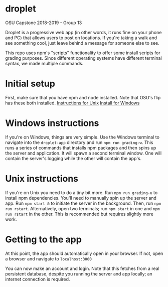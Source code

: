 # droplet
OSU Capstone 2018-2019 - Group 13

Droplet is a progressive web app (in other words, it runs fine on your phone and PC) that allows users to post on locations.
If you're taking a walk and see something cool, just leave behind a message for someone else to see. 

This repo uses npm's "scripts" functionality to offer some install scripts for grading purposes. 
Since different operating systems have different terminal syntax, we made multiple commands. 

# Initial setup

First, make sure that you have npm and node installed. Note that OSU's flip has these both installed. 
[Instructions for Unix](https://linuxize.com/post/how-to-install-node-js-on-ubuntu-18.04/)
[Install for Windows](https://nodejs.org/en/)

# Windows instructions

If you're on Windows, things are very simple. Use the Windows terminal to navigate into the `droplet-app` directory and run `npm run grading-w`. 
This runs a series of commands that installs npm packages and then spins up the server and application. 
It will spawn a second terminal window. One will contain the server's logging while the other will contain the app's. 

# Unix instructions

If you're on Unix you need to do a tiny bit more. Run `npm run grading-u` to install npm dependencies. You'll need to manually spin up the server and app. 
Run `npm start &` to initiate the server in the background. Then, run `npm run rstart`. 
Alternatively, open two terminals; run `npm start` in one and `npm run rstart` in the other. This is recommended but requires slightly more work. 

# Getting to the app

At this point, the app should automatically open in your browser. If not, open a browser and navigate to
`localhost:3000`

You can now make an account and login. Note that this fetches from a real persistent database, despite you running the server and app locally; an internet connection is required. 